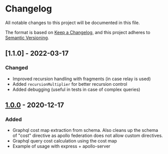# Changelog

All notable changes to this project will be documented in this file.

The format is based on [Keep a Changelog](https://keepachangelog.com/en/1.0.0/),
and this project adheres to [Semantic Versioning](https://semver.org/spec/v2.0.0.html).

## [1.1.0] - 2022-03-17

### Changed

- Improved recursion handling with fragments (in case relay is used)
- Added `recursionMultiplier` for better recursion control
- Added debugging (useful in tests in case of complex queries)

## [1.0.0] - 2020-12-17

### Added

- Graphql cost map extraction from schema. Also cleans up the schema of "cost" directive as apollo federation does not allow custom directives.
- Graphql query cost calculation using the cost map
- Example of usage with express + apollo-server

[unreleased]: https://github.com/pipedrive/graphql-query-cost/compare/v1.0.0...HEAD
[1.0.0]: https://github.com/pipedrive/graphql-query-cost/compare/v1.0.0...v1.0.0
[unreleased]: https://github.com/pipedrive/graphql-query-cost/compare/v1.0.1...HEAD
[1.0.1]: https://github.com/pipedrive/graphql-query-cost/tree/v1.0.1


[Unreleased]: https://github.com/pipedrive/graphql-query-cost/compare/v3.0.0...HEAD
[3.0.0]: https://github.com/pipedrive/graphql-query-cost/compare/v2.0.2...v3.0.0
[2.0.2]: https://github.com/pipedrive/graphql-query-cost/compare/v2.0.1...v2.0.2
[2.0.1]: https://github.com/pipedrive/graphql-query-cost/compare/v2.0.0...v2.0.1
[2.0.0]: https://github.com/pipedrive/graphql-query-cost/tree/v2.0.0